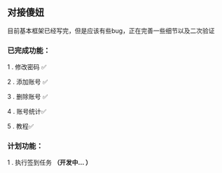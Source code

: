 ## 对接傻妞
目前基本框架已经写完，但是应该有些bug，正在完善一些细节以及二次验证

### 已完成功能：

1 . 修改密码 ✅

2 . 添加账号 ✅

3 . 删除账号 ✅

4 . 账号统计✅

5 . 教程✅

### 计划功能：

1 . 执行签到任务 **（开发中... ）**
 
